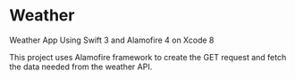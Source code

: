 # Weather

Weather App Using Swift 3 and Alamofire 4 on Xcode 8

This project uses Alamofire framework to create the GET request and fetch the data needed from the weather API.
